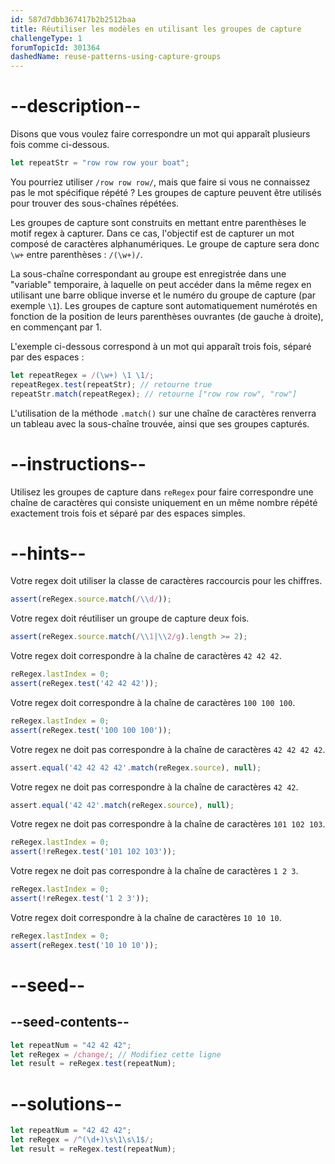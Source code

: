 ```yaml
---
id: 587d7dbb367417b2b2512baa
title: Réutiliser les modèles en utilisant les groupes de capture
challengeType: 1
forumTopicId: 301364
dashedName: reuse-patterns-using-capture-groups
---
```


# --description--

Disons que vous voulez faire correspondre un mot qui apparaît plusieurs fois comme ci-dessous.

```js
let repeatStr = "row row row your boat";
```

You pourriez utiliser `/row row row/`, mais que faire si vous ne connaissez pas le mot spécifique répété ? Les groupes de capture peuvent être utilisés pour trouver des sous-chaînes répétées.

Les groupes de capture sont construits en mettant entre parenthèses le motif regex à capturer. Dans ce cas, l'objectif est de capturer un mot composé de caractères alphanumériques. Le groupe de capture sera donc `\w+` entre parenthèses : `/(\w+)/`.

La sous-chaîne correspondant au groupe est enregistrée dans une "variable" temporaire, à laquelle on peut accéder dans la même regex en utilisant une barre oblique inverse et le numéro du groupe de capture (par exemple `\1`). Les groupes de capture sont automatiquement numérotés en fonction de la position de leurs parenthèses ouvrantes (de gauche à droite), en commençant par 1.

L'exemple ci-dessous correspond à un mot qui apparaît trois fois, séparé par des espaces :

```js
let repeatRegex = /(\w+) \1 \1/;
repeatRegex.test(repeatStr); // retourne true
repeatStr.match(repeatRegex); // retourne ["row row row", "row"]
```

L'utilisation de la méthode `.match()` sur une chaîne de caractères renverra un tableau avec la sous-chaîne trouvée, ainsi que ses groupes capturés.


# --instructions--

Utilisez les groupes de capture dans `reRegex` pour faire correspondre une chaîne de caractères qui consiste uniquement en un même nombre répété exactement trois fois et séparé par des espaces simples.

# --hints--

Votre regex doit utiliser la classe de caractères raccourcis pour les chiffres.

```js
assert(reRegex.source.match(/\\d/));
```

Votre regex doit réutiliser un groupe de capture deux fois.

```js
assert(reRegex.source.match(/\\1|\\2/g).length >= 2);
```

Votre regex doit correspondre à la chaîne de caractères `42 42 42`.

```js
reRegex.lastIndex = 0;
assert(reRegex.test('42 42 42'));
```

Votre regex doit correspondre à la chaîne de caractères `100 100 100`.

```js
reRegex.lastIndex = 0;
assert(reRegex.test('100 100 100'));
```

Votre regex ne doit pas correspondre à la chaîne de caractères `42 42 42 42`.

```js
assert.equal('42 42 42 42'.match(reRegex.source), null);
```

Votre regex ne doit pas correspondre à la chaîne de caractères `42 42`.

```js
assert.equal('42 42'.match(reRegex.source), null);
```

Votre regex ne doit pas correspondre à la chaîne de caractères `101 102 103`.

```js
reRegex.lastIndex = 0;
assert(!reRegex.test('101 102 103'));
```

Votre regex ne doit pas correspondre à la chaîne de caractères `1 2 3`.

```js
reRegex.lastIndex = 0;
assert(!reRegex.test('1 2 3'));
```

Votre regex doit correspondre à la chaîne de caractères `10 10 10`.

```js
reRegex.lastIndex = 0;
assert(reRegex.test('10 10 10'));
```

# --seed--

## --seed-contents--

```js
let repeatNum = "42 42 42";
let reRegex = /change/; // Modifiez cette ligne
let result = reRegex.test(repeatNum);
```

# --solutions--

```js
let repeatNum = "42 42 42";
let reRegex = /^(\d+)\s\1\s\1$/;
let result = reRegex.test(repeatNum);
```
